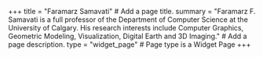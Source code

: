 +++
title = "Faramarz Samavati"  # Add a page title.
summary = "Faramarz F. Samavati is a full professor of the Department of Computer Science at the University of Calgary. His research interests include Computer Graphics, Geometric Modeling, Visualization, Digital Earth and 3D Imaging."  # Add a page description.
type = "widget_page"  # Page type is a Widget Page
+++
